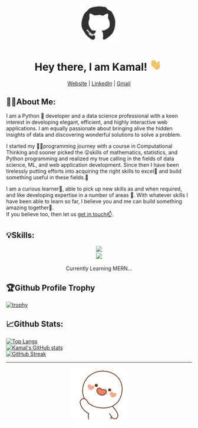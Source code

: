 <div align="center">
  <img width="100px" src="git_cat.gif" alt="github cat" />
  <h1>Hey there, I am Kamal! <img width="37px" src="waving-hand-joypixels.gif" alt="github cat" /></h1>
  <a href="https://kishorkamal.netlify.app" target="_blank">Website</a> | 
   <a href="https://www.linkedin.com/in/kkamal11" target="_blank">LinkedIn</a> |
   <a href="mailto:reachmeviamaill@gmail.com">Gmail</a>
</div>

## 🧑‍💻About Me:
I am a Python 🐍 developer and a data science professional with a keen interest in developing elegant, efficient, and highly interactive web applications. I am equally passionate about bringing alive the hidden insights of data and discovering wonderful solutions to solve a problem.

I started my 🧑‍💻programming journey with a course in Computational Thinking and sooner picked the 😮skills of mathematics, statistics, and Python programming and realized my true calling in the fields of data science, ML, and web application development. Since then I have been tirelessly putting efforts into acquiring the right skills to excel💯 and build something useful in these fields.🌱

I am a curious learner👀, able to pick up new skills as and when required, and like developing expertise in a number of areas 🚀. With whatever skills I have been able to learn so far, I believe you and me can build something amazing together💞️. <br>
If you believe too, then let us <a href="https://www.linkedin.com/in/kkamal11">get in touch📫</a>.

## 💡Skills:
<div align="center">
  <a href="https://skillicons.dev">
    <img src="https://skillicons.dev/icons?i=py,html,css,js,vue,flask,tailwind,linux,bash,java,postgres,redis,sqlite,postman,markdown,latex,kafka,spring&perline=8" />
  </a>
</div>
<div align="center">
  <a href="https://skillicons.dev">
    <img src="https://skillicons.dev/icons?i=mongodb,express,react,nodejs&perline=8" />
  </a>
  <p>Currently Learning MERN...</p>
</div>

## 🏆Github Profile Trophy 
[![trophy](https://github-profile-trophy.vercel.app/?username=kkamal11&theme=monokai&&column=7&row=1)](https://github.com/ryo-ma/github-profile-trophy)
## 📈Github Stats:
[![Top Langs](https://github-readme-stats.vercel.app/api/top-langs/?username=kkamal11&layout=compact&langs_count=10&hide_progress=true)](https://github.com/anuraghazra/github-readme-stats)<br>
[![Kamal's GitHub stats](https://github-readme-stats.vercel.app/api?username=kkamal11&show_icons=true)](https://github.com/anuraghazra/github-readme-stats)<br>
[![GitHub Streak](https://streak-stats.demolab.com/?user=kkamal11)](https://git.io/streak-stats)

<hr>
<div align="center">
<!-- <div>
  <a href="https://visitcount.itsvg.in">
    <img src="https://visitcount.itsvg.in/api?id=kkamal11&label=Profile%20Views&color=6&icon=0&pretty=true" />
  </a>
</div> -->
<img width="150px" src="wave-hand.gif" alt="waving cat" />
</div>
